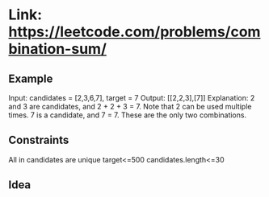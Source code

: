 # Link: <https://leetcode.com/problems/combination-sum/>

## Example

Input: candidates = [2,3,6,7], target = 7
Output: [[2,2,3],[7]]
Explanation:
2 and 3 are candidates, and 2 + 2 + 3 = 7. Note that 2 can be used multiple times.
7 is a candidate, and 7 = 7.
These are the only two combinations.

## Constraints
All in candidates are unique
target<=500
candidates.length<=30
## Idea